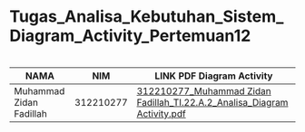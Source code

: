 # Tugas_Analisa_Kebutuhan_Sistem_Diagram_Activity_Pertemuan12

# 

|  NAMA | NIM | LINK PDF Diagram Activity |
| --- | --- | --- | 
| Muhammad Zidan Fadillah | 312210277 | [312210277_Muhammad Zidan Fadillah_TI.22.A.2_Analisa_Diagram Activity.pdf](https://github.com/user-attachments/files/15866266/312210277_Muhammad.Zidan.Fadillah_TI.22.A.2_Analisa_Diagram.Activity.pdf)


